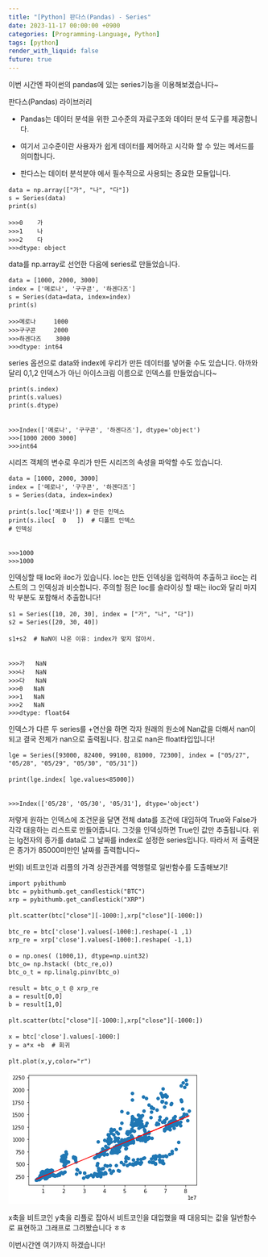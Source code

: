 ```yaml
---
title: "[Python] 판다스(Pandas) - Series"
date: 2023-11-17 00:00:00 +0900
categories: [Programming-Language, Python]
tags: [python]
render_with_liquid: false
future: true
---
```


이번 시간엔 파이썬의 pandas에 있는 series기능을 이용해보겠습니다~

판다스(Pandas) 라이브러리

-   Pandas는 데이터 분석을 위한 고수준의 자료구조와 데이터 분석 도구를 제공합니다.

-   여기서 고수준이란 사용자가 쉽게 데이터를 제어하고 시각화 할 수 있는 메서드를 의미합니다.
-   판다스는 데이터 분석분야 에서 필수적으로 사용되는 중요한 모듈입니다.

```
data = np.array(["가", "나", "다"])
s = Series(data)
print(s)

>>>0    가
>>>1    나
>>>2    다
>>>dtype: object
```

data를 np.array로 선언한 다음에 series로 만들었습니다.

```
data = [1000, 2000, 3000]
index = ['메로나', '구구콘', '하겐다즈']
s = Series(data=data, index=index)
print(s)

>>>메로나     1000
>>>구구콘     2000
>>>하겐다즈    3000
>>>dtype: int64
```

series 옵션으로 data와 index에 우리가 만든 데이터를 넣어줄 수도 있습니다. 아까와 달리 0,1,2 인덱스가 아닌 아이스크림 이름으로 인덱스를 만들었습니다~

```
print(s.index)
print(s.values)
print(s.dtype)


>>>Index(['메로나', '구구콘', '하겐다즈'], dtype='object')
>>>[1000 2000 3000]
>>>int64
```

시리즈 객체의 변수로 우리가 만든 시리즈의 속성을 파악할 수도 있습니다.

```
data = [1000, 2000, 3000]
index = ['메로나', '구구콘', '하겐다즈']
s = Series(data, index=index)

print(s.loc['메로나']) # 만든 인덱스
print(s.iloc[  0   ])  # 디폴트 인덱스
# 인덱싱


>>>1000
>>>1000
```

인덱싱할 때 loc와 iloc가 있습니다. loc는 만든 인덱싱을 입력하여 추출하고 iloc는 리스트의 그 인덱싱과 비슷합니다. 주의할 점은 loc를 슬라이싱 할 때는 iloc와 달리 마지막 부분도 포함해서 추출합니다!

```
s1 = Series([10, 20, 30], index = ["가", "나", "다"])
s2 = Series([20, 30, 40])

s1+s2  # NaN이 나온 이유: index가 맞지 않아서.


>>>가   NaN
>>>나   NaN
>>>다   NaN
>>>0   NaN
>>>1   NaN
>>>2   NaN
>>>dtype: float64
```

인덱스가 다른 두 series를 +연산을 하면 각자 원래의 원소에 Nan값을 더해서 nan이 되고 결국 전체가 nan으로 출력됩니다. 참고로 nan은 float타입입니다!

```
lge = Series([93000, 82400, 99100, 81000, 72300], index = ["05/27", "05/28", "05/29", "05/30", "05/31"])

print(lge.index[ lge.values<85000])


>>>Index(['05/28', '05/30', '05/31'], dtype='object')
```

저렇게 원하는 인덱스에 조건문을 달면 전체 data를 조건에 대입하여 True와 False가 각각 대응하는 리스트로 만들어줍니다. 그것을 인덱싱하면 True인 값만 추출됩니다. 위는 lg전자의 종가를 data로 그 날짜를 index로 설정한 series입니다. 따라서 저 출력문은 종가가 85000미만인 날짜를 출력합니다~

번외) 비트코인과 리플의 가격 상관관계를 역행렬로 일반함수를 도출해보기!

```
import pybithumb
btc = pybithumb.get_candlestick("BTC")
xrp = pybithumb.get_candlestick("XRP")

plt.scatter(btc["close"][-1000:],xrp["close"][-1000:])

btc_re = btc['close'].values[-1000:].reshape(-1 ,1)
xrp_re = xrp['close'].values[-1000:].reshape( -1,1)

o = np.ones( (1000,1), dtype=np.uint32)
btc_o= np.hstack( (btc_re,o))
btc_o_t = np.linalg.pinv(btc_o)

result = btc_o_t @ xrp_re
a = result[0,0]
b = result[1,0]

plt.scatter(btc["close"][-1000:],xrp["close"][-1000:])

x = btc['close'].values[-1000:]
y = a*x +b  # 회귀

plt.plot(x,y,color="r")
```

![Desktop View](/assets/img/Programming-Language/Python/Pandas/1.png)

x축을 비트코인 y축을 리플로 잡아서 비트코인을 대입했을 때 대응되는 값을 일반함수로 표현하고 그래프로 그려봤습니다 ㅎㅎ

이번시간엔 여기까지 하겠습니다!
